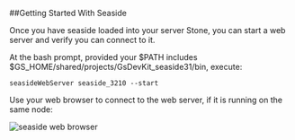 ##Getting Started With Seaside

Once you have seaside loaded into your server Stone, you can start a web server and verify you can connect to it.

At the bash prompt, provided your $PATH includes $GS_HOME/shared/projects/GsDevKit_seaside31/bin, execute:

`
seasideWebServer seaside_3210 --start
`

Use your web browser to connect to the web server, if it is running on the same node:

![seaside web browser][3]



[3]: ../../../docs/images/seasideBrowser.png





